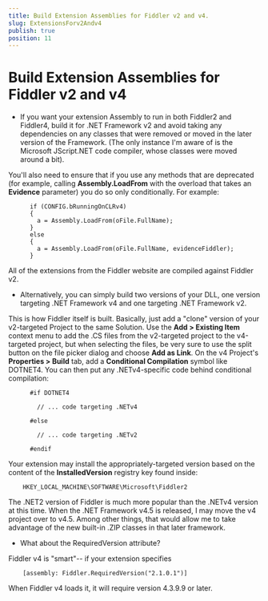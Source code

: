 ```yaml
---
title: Build Extension Assemblies for Fiddler v2 and v4.
slug: ExtensionsForv2Andv4
publish: true
position: 11
---
```


Build Extension Assemblies for Fiddler v2 and v4
================================================

+ If you want your extension Assembly to run in both Fiddler2 and Fiddler4, build it for .NET Framework v2 and avoid taking any dependencies on any classes that were removed or moved in the later version of the Framework. (The only instance I'm aware of is the Microsoft JScript.NET code compiler, whose classes were moved around a bit).

 You'll also need to ensure that if you use any methods that are deprecated (for example, calling **Assembly.LoadFrom** with the overload that takes an **Evidence** parameter) you do so only conditionally. For example:

		  if (CONFIG.bRunningOnCLRv4)
		  {
			a = Assembly.LoadFrom(oFile.FullName);
		  }
		  else
		  {
			a = Assembly.LoadFrom(oFile.FullName, evidenceFiddler);
		  }

 All of the extensions from the Fiddler website are compiled against Fiddler v2.

+ Alternatively, you can simply build two versions of your DLL, one version targeting .NET Framework v4 and one targeting .NET Framework v2.

 This is how Fiddler itself is built. Basically, just add a "clone" version of your v2-targeted Project to the same Solution. Use the **Add > Existing Item** context menu to add the .CS files from the v2-targeted project to the v4-targeted project, but when selecting the files, be very sure to use the split button on the file picker dialog and choose **Add as Link**. On the v4 Project's **Properties > Build** tab, add a **Conditional Compilation** symbol like DOTNET4. You can then put any .NETv4-specific code behind conditional compilation:

		  #if DOTNET4

			// ... code targeting .NETv4

		  #else

			// ... code targeting .NETv2

		  #endif

 Your extension may install the appropriately-targeted version based on the content of the **InstalledVersion** registry key found inside:

		HKEY_LOCAL_MACHINE\SOFTWARE\Microsoft\Fiddler2 

 The .NET2 version of Fiddler is much more popular than the .NETv4 version at this time. When the .NET Framework v4.5 is released, I may move the v4 project over to v4.5. Among other things, that would allow me to take advantage of the new built-in .ZIP classes in that later framework.

+ What about the RequiredVersion attribute?

 Fiddler v4 is "smart"-- if your extension specifies

		[assembly: Fiddler.RequiredVersion("2.1.0.1")]

 When Fiddler v4 loads it, it will require version 4.3.9.9 or later.